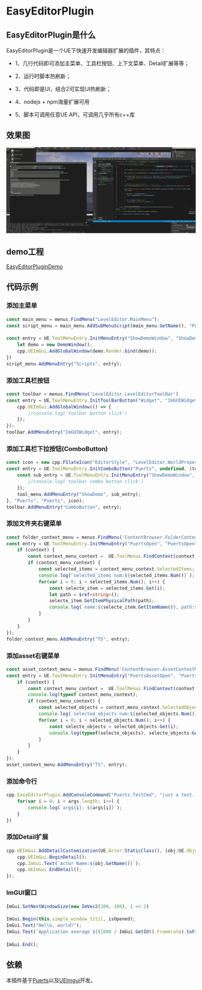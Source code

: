 # EasyEditorPlugin

## EasyEditorPlugin是什么

EasyEditorPlugin是一个UE下快速开发编辑器扩展的插件，其特点：

* 1、几行代码即可添加主菜单、工具栏按钮、上下文菜单、Detail扩展等等；

* 2、运行时脚本热刷新；

* 3、代码即是UI，结合2可实现UI热刷新；

* 4、nodejs + npm海量扩展可用

* 5、脚本可调用任意UE API，可调用几乎所有c++库

## 效果图

![easyeditor](Doc/Pic/easyeditor.gif)

## demo工程

[EasyEditorPluginDemo](https://github.com/puerts/EasyEditorPluginDemo)

## 代码示例

### 添加主菜单

~~~typescript
const main_menu = menus.FindMenu("LevelEditor.MainMenu");
const script_menu = main_menu.AddSubMenuScript(main_menu.GetName(), "Puerts", "Puerts", "Puerts", "Puerts Demo...");

const entry = UE.ToolMenuEntry.InitMenuEntry("ShowDemoWindow", "ShowDemoWindow", "just a test...", () => {
    let demo = new DemoWindow();
    cpp.UEImGui.AddGlobalWindow(demo.Render.bind(demo));
})
script_menu.AddMenuEntry("Scripts", entry);
~~~

### 添加工具栏按钮

~~~typescript
const toolbar = menus.FindMenu('LevelEditor.LevelEditorToolBar')
const entry = UE.ToolMenuEntry.InitToolBarButton("Widget", "ImGUIWidget", () => {
    cpp.UEImGui.AddGlobalWindow(() => {
        //console.log('toolbar button click')
    });
});
toolbar.AddMenuEntry("ImGUIWidget", entry);
~~~

### 添加工具栏下拉按钮(ComboButton)

~~~typescript
const icon = new cpp.FSlateIcon("EditorStyle", "LevelEditor.WorldProperties", "LevelEditor.WorldProperties.Small");
const entry = UE.ToolMenuEntry.InitComboButton("Puerts", undefined, (tool_menu: UE.ToolMenu) => {
    const sub_entry = UE.ToolMenuEntry.InitMenuEntry("ShowDemoWindow", "ShowDemoWindow", "just a test...", () => {
        //console.log('toolbar combo button click')
    });
    tool_menu.AddMenuEntry("ShowDemo", sub_entry);
}, "Puerts", "Puerts", icon);
toolbar.AddMenuEntry("ComboButton", entry);
~~~

### 添加文件夹右键菜单

~~~typescript
const folder_context_menu = menus.FindMenu('ContentBrowser.FolderContextMenu');
const entry = UE.ToolMenuEntry.InitMenuEntry("PuertsOpen", "PuertsOpen", "just a test...", (context: UE.ToolMenuContext) => {
    if (context) {
        const context_menu_context =  UE.ToolMenus.FindContext(context, UE.ContentBrowserDataMenuContext_FolderMenu.StaticClass()) as UE.ContentBrowserDataMenuContext_FolderMenu;
        if (context_menu_context) {
            const selected_items = context_menu_context.SelectedItems;
            console.log(`selected_items num:${selected_items.Num()}`);
            for(var i = 0; i < selected_items.Num(); i++) {
                const selecte_item = selected_items.Get(i);
                let path = $ref<string>();
                selecte_item.GetItemPhysicalPath(path);
                console.log(`name:${selecte_item.GetItemName()}, path:${path}, isfolder:${selecte_item.IsFolder()}`);
            }
        } 
    }
});
folder_context_menu.AddMenuEntry("TS", entry);
~~~

### 添加asset右键菜单

~~~typescript
const asset_context_menu = menus.FindMenu('ContentBrowser.AssetContextMenu');
const entry = UE.ToolMenuEntry.InitMenuEntry("PuertsAssetOpen", "PuertsAssetOpen", "just a test...", (context: UE.ToolMenuContext) => {
    if (context) {
        const context_menu_context =  UE.ToolMenus.FindContext(context, UE.ContentBrowserAssetContextMenuContext.StaticClass()) as UE.ContentBrowserAssetContextMenuContext;
        console.log(typeof context_menu_context);
        if (context_menu_context) {
            const selected_objects = context_menu_context.SelectedObjects;
            console.log(`selected_objects num:${selected_objects.Num()}`);
            for(var i = 0; i < selected_objects.Num(); i++) {
                const selecte_objects = selected_objects.Get(i);
                console.log(typeof(selecte_objects), selecte_objects.GetClass().GetName());
            }
        }
    }
});
asset_context_menu.AddMenuEntry("TS", entry);
~~~

### 添加命令行

~~~typescript
cpp.EasyEditorPlugin.AddConsoleCommand("Puerts.TestCmd", "just a test...", (...args:string[]) => {
    for(var i = 0; i < args.length; i++) {
        console.log(`arg${i}: ${args[i]}`);
    }
})

~~~

### 添加Detail扩展
~~~typescript
cpp.UEImGui.AddDetailCustomization(UE.Actor.StaticClass(), (obj:UE.Object) => {
    cpp.UEImGui.BeginDetail();
    cpp.ImGui.Text(`Actor Name:${obj.GetName()}`);
    cpp.UEImGui.EndDetail();
});
~~~

### ImGUI窗口

~~~typescript
ImGui.SetNextWindowSize(new ImVec2(200, 100), 1 << 2)

ImGui.Begin(this.simple_window_titil, isOpened);
ImGui.Text("Hello, world!");
ImGui.Text(`Application average ${(1000 / ImGui.GetIO().Framerate).toFixed(3)} ms/frame (${ImGui.GetIO().Framerate.toFixed(1)} FPS)`);

ImGui.End();
~~~

## 依赖

本插件基于[Puerts](https://github.com/Tencent/puerts)以及[UEImgui](https://github.com/ZhuRong-HomoStation/UEImgui)开发。